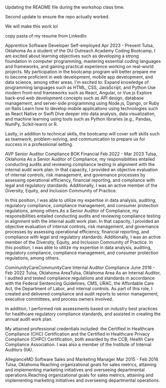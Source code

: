 Updating the README file during the workshop class time.

Second update to ensure the repo actually worked.

We will make this work lol


copy pasta of my resume from LinkedIn:

Apprentice Software Developer
Self-employed
Apr 2023 - Present
Tulsa, Oklahoma
As a student of the OU Outreach Academy Coding Bootcamp, I am excited about learning objectives such as developing a strong foundation in computer programming, mastering essential coding languages and frameworks, and gaining practical experience working on real-world projects. My participation in the bootcamp program will better prepare me to become proficient in web development, mobile app development, and data science, among other areas.
I'm excited to:
Expand knowledge of programming languages such as HTML, CSS, JavaScript, and Python
Use modern front-end frameworks such as React, Angular, or Vue.js
Explore back-end web development concepts such as API design, database management, and server-side programming using Node.js, Django, or Ruby on Rails
Learn how to develop mobile applications using technologies such as React Native or Swift
Dive deeper into data analysis, data visualization, and machine learning using tools such as Python libraries (e.g., Pandas, NumPy, Scikit-learn) or R.

Lastly, in addition to technical skills, the bootcamp will cover soft skills such as teamwork, problem-solving, and communication to prepare us for success in a professional setting.


AVP Senior Auditor Compliance
BOK Financial
Feb 2022 - Mar 2023 
Tulsa, Oklahoma
As a Senior Auditor of Compliance, my responsibilities entailed conducting audits and reviewing compliance testing in alignment with the internal audit work plan. In that capacity, I provided an objective evaluation of internal controls, risk management, and governance processes by assessing operational efficiency, financial reporting, and compliance with legal and regulatory standards. Additionally, I was an active member of the Diversity, Equity, and Inclusion Community of Practice.

In this position, I was able to utilize my expertise in data analysis, auditing, regulatory compliance, compliance management, and consumer protection regulations, among others.As a Senior Auditor of Compliance, my responsibilities entailed conducting audits and reviewing compliance testing in alignment with the internal audit work plan. In that capacity, I provided an objective evaluation of internal controls, risk management, and governance processes by assessing operational efficiency, financial reporting, and compliance with legal and regulatory standards. Additionally, I was an active member of the Diversity, Equity, and Inclusion Community of Practice. In this position, I was able to utilize my expertise in data analysis, auditing, regulatory compliance, compliance management, and consumer protection regulations, among others.

CommunityCareCommunityCare
Internal Auditor Compliance
June 2016 - Feb 2022
Tulsa, Oklahoma AreaTulsa, Oklahoma Area
As an Internal Auditor, I audited and tested compliance regulations and standards in accordance with the Federal Sentencing Guidelines, CMS, URAC, the Affordable Care Act, the Department of Labor, and internal controls. As part of this role, I created and delivered compliance and audit reports to senior management, executive committees, and process owners involved.

In addition, I performed risk assessments based on industry best practices for healthcare regulatory compliance standards, and assisted in creating the annual audit work plan. 

My attained professional credentials included: the Certified in Healthcare Compliance (CHC) Certification and the Certified in Healthcare Privacy Compliance (CHPC) Certification, both awarded by the CCB, Health Care Compliance Association. I was also a member of the Institute of Internal Auditors (IIA).


AllegianceMD Software
Sales and Marketing Manager
Mar 2015 - Feb 2016
Tulsa, Oklahoma
Reaching organizational goals for sales metrics, attaining and implementing marketing initiatives and overseeing departmental operations.Reaching organizational goals for sales metrics, attaining and implementing marketing initiatives and overseeing departmental operations.
